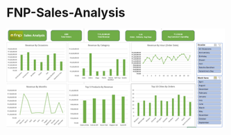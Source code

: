 # FNP-Sales-Analysis
![GitHub Logo](https://github.com/RamVemula07/FNP-Sales-Analysis/blob/main/Screenshot%20(57).png)
